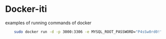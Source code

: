 # Docker-iti
examples of running commands of docker
```bash
    sudo docker run -d -p 3000:3306 -e MYSQL_ROOT_PASSWORD="P4sSw0rd0!" -v mysql_data:/var/lib/mysql  --name app-database mysql
```